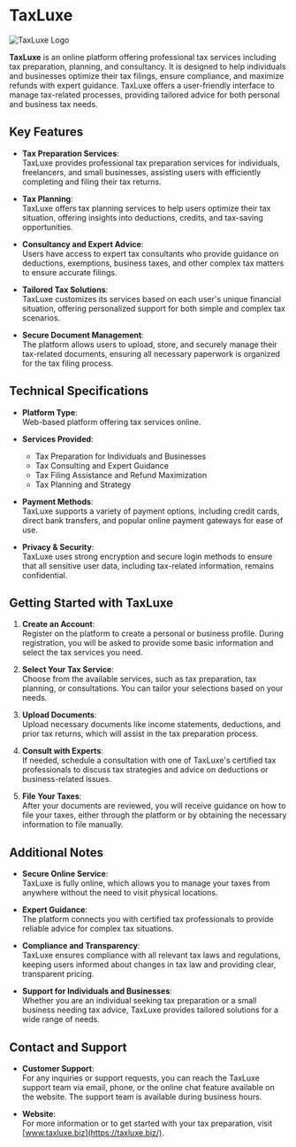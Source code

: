 # TaxLuxe 


![TaxLuxe Logo](https://avatars.githubusercontent.com/u/211564812?u=82aefdaddc85df3333df681fc37105e9f025043d&v=4&size=64)


**TaxLuxe** is an online platform offering professional tax services including tax preparation, planning, and consultancy. It is designed to help individuals and businesses optimize their tax filings, ensure compliance, and maximize refunds with expert guidance. TaxLuxe offers a user-friendly interface to manage tax-related processes, providing tailored advice for both personal and business tax needs.

## Key Features

- **Tax Preparation Services**:  
  TaxLuxe provides professional tax preparation services for individuals, freelancers, and small businesses, assisting users with efficiently completing and filing their tax returns.

- **Tax Planning**:  
  TaxLuxe offers tax planning services to help users optimize their tax situation, offering insights into deductions, credits, and tax-saving opportunities.

- **Consultancy and Expert Advice**:  
  Users have access to expert tax consultants who provide guidance on deductions, exemptions, business taxes, and other complex tax matters to ensure accurate filings.

- **Tailored Tax Solutions**:  
  TaxLuxe customizes its services based on each user's unique financial situation, offering personalized support for both simple and complex tax scenarios.

- **Secure Document Management**:  
  The platform allows users to upload, store, and securely manage their tax-related documents, ensuring all necessary paperwork is organized for the tax filing process.

## Technical Specifications

- **Platform Type**:  
  Web-based platform offering tax services online.

- **Services Provided**:
  - Tax Preparation for Individuals and Businesses
  - Tax Consulting and Expert Guidance
  - Tax Filing Assistance and Refund Maximization
  - Tax Planning and Strategy

- **Payment Methods**:  
  TaxLuxe supports a variety of payment options, including credit cards, direct bank transfers, and popular online payment gateways for ease of use.

- **Privacy & Security**:  
  TaxLuxe uses strong encryption and secure login methods to ensure that all sensitive user data, including tax-related information, remains confidential.

## Getting Started with TaxLuxe

1. **Create an Account**:  
   Register on the platform to create a personal or business profile. During registration, you will be asked to provide some basic information and select the tax services you need.

2. **Select Your Tax Service**:  
   Choose from the available services, such as tax preparation, tax planning, or consultations. You can tailor your selections based on your needs.

3. **Upload Documents**:  
   Upload necessary documents like income statements, deductions, and prior tax returns, which will assist in the tax preparation process.

4. **Consult with Experts**:  
   If needed, schedule a consultation with one of TaxLuxe's certified tax professionals to discuss tax strategies and advice on deductions or business-related issues.

5. **File Your Taxes**:  
   After your documents are reviewed, you will receive guidance on how to file your taxes, either through the platform or by obtaining the necessary information to file manually.

## Additional Notes

- **Secure Online Service**:  
  TaxLuxe is fully online, which allows you to manage your taxes from anywhere without the need to visit physical locations.

- **Expert Guidance**:  
  The platform connects you with certified tax professionals to provide reliable advice for complex tax situations.

- **Compliance and Transparency**:  
  TaxLuxe ensures compliance with all relevant tax laws and regulations, keeping users informed about changes in tax law and providing clear, transparent pricing.

- **Support for Individuals and Businesses**:  
  Whether you are an individual seeking tax preparation or a small business needing tax advice, TaxLuxe provides tailored solutions for a wide range of needs.

## Contact and Support

- **Customer Support**:  
  For any inquiries or support requests, you can reach the TaxLuxe support team via email, phone, or the online chat feature available on the website. The support team is available during business hours.

- **Website**:  
  For more information or to get started with your tax preparation, visit [www.taxluxe.biz](https://taxluxe.biz/).
